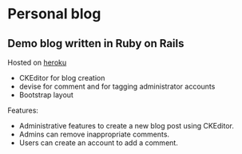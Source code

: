 # Personal blog
## Demo blog written in Ruby on Rails

Hosted on [heroku](http://brandon-personal-blog.herokuapp.com)

+ CKEditor for blog creation
+ devise for comment and for tagging administrator accounts
+ Bootstrap layout

Features:

+ Administrative features to create a new blog post using CKEditor.
+ Admins can remove inappropriate comments.
+ Users can create an account to add a comment.